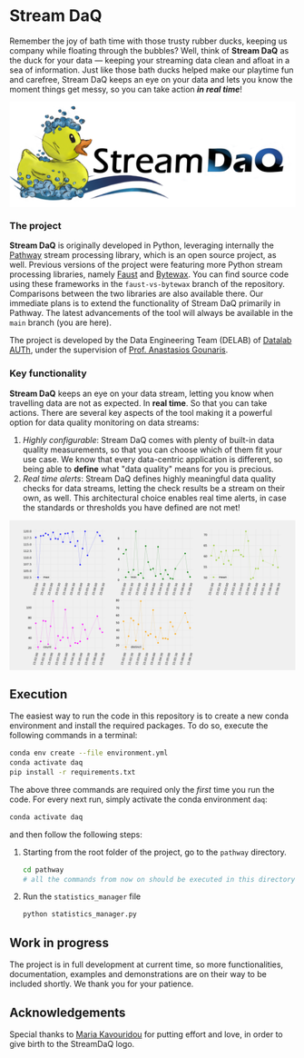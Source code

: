 # Stream DaQ

Remember the joy of bath time with those trusty rubber ducks, keeping us company while floating through the bubbles? Well, think of **Stream DaQ** as the duck for your data — keeping your streaming data clean and afloat in a sea of information. Just like those bath ducks helped make our playtime fun and carefree, Stream DaQ keeps an eye on your data and lets you know the moment things get messy, so you can take action ***in real time***!

<p align="center">
    <img align="middle" src="Stream%20DaQ%20logo.png" alt="Stream Data Quality logo: a rubber duck and text"/>
</p>

### The project

**Stream DaQ** is originally developed in Python, leveraging internally the [Pathway](https://github.com/pathwaycom/pathway) stream processing library, which is an open source project, as well. Previous versions of the project were featuring more Python stream processing libraries, namely [Faust](https://faust-streaming.github.io/faust/) and [Bytewax](https://bytewax.io/). You can find source code using these frameworks in the `faust-vs-bytewax` branch of the repository. Comparisons between the two libraries are also available there. Our immediate plans is to extend the functionality of Stream DaQ primarily in Pathway. The latest advancements of the tool will always be available in the `main` branch (you are here).

The project is developed by the Data Engineering Team (DELAB) of [Datalab AUTh](https://datalab.csd.auth.gr/), under the supervision of [Prof. Anastasios Gounaris](https://datalab-old.csd.auth.gr/~gounaris/).

### Key functionality

**Stream DaQ** keeps an eye on your data stream, letting you know when travelling data are not as expected. In **real time**. So that you can take actions. There are several key aspects of the tool making it a powerful option for data quality monitoring on data streams:
1. *Highly configurable*: Stream DaQ comes with plenty of built-in data quality measurements, so that you can choose which of them fit your use case. We know that every data-centric application is different, so being able to **define** what "data quality" means for you is precious.
2. *Real time alerts*: Stream DaQ defines highly meaningful data quality checks for data streams, letting the check results be a stream on their own, as well. This architectural choice enables real time alerts, in case the standards or thresholds you have defined are not met! 


<p align="center">
    <img align="middle" src="dq_dashboard/dq_dashboard.gif" alt="Stream Data Quality dashboard animation"/>
</p>

## Execution

The easiest way to run the code in this repository is to create a new conda environment and install the required
packages. To do so, execute the following commands in a terminal:
   ```bash
   conda env create --file environment.yml
   conda activate daq
   pip install -r requirements.txt
   ```

The above three commands are required only the *first* time you run the code. For every next run, simply activate
the conda environment `daq`:
   ```bash
   conda activate daq
   ```
and then follow the following steps:

1. Starting from the root folder of the project, go to the `pathway` directory.
   ```bash
   cd pathway
   # all the commands from now on should be executed in this directory
   ```
1. Run the `statistics_manager` file
    ```bash
    python statistics_manager.py
    ```

## Work in progress

The project is in full development at current time, so more functionalities, documentation, examples and demonstrations are on their way to be included shortly. We thank you for your patience.

## Acknowledgements

Special thanks to [Maria Kavouridou](https://www.linkedin.com/in/maria-kavouridou/) for putting effort and love, in order to give birth to the StreamDaQ logo.

